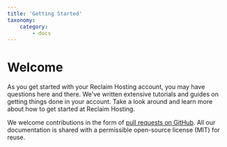 ```yaml
---
title: 'Getting Started'
taxonomy:
    category:
        - docs
---
```


# Welcome

As you get started with your Reclaim Hosting account, you may have questions here and there. We've written extensive tutorials and guides on getting things done in your account. Take a look around and learn more about how to get started at Reclaim Hosting.

We welcome contributions in the form of [pull requests on GitHub](https://github.com/reclaimhosting/docs). All our documentation is shared with a permissible open-source license (MIT) for reuse.
